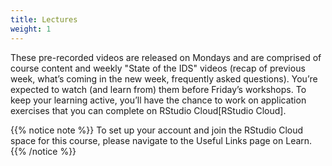 ```yaml
---
title: Lectures
weight: 1
---
```


These pre-recorded videos are released on Mondays and are comprised of course content and weekly "State of the IDS" videos (recap of previous week, what’s coming in the new week, frequently asked questions). You’re expected to watch (and learn from) them before Friday’s workshops. To keep your learning active, you’ll have the chance to work on application exercises that you can complete on <a id="RStudioCloud">RStudio Cloud</a>[RStudio Cloud].

{{% notice note %}}
To set up your account and join the RStudio Cloud space for this course,  please navigate to the <a id="UsefulLinks">Useful Links</a> page on Learn.
{{% /notice %}}

<!-- To setup the links -->  
<script src="/js/links.js"/>
